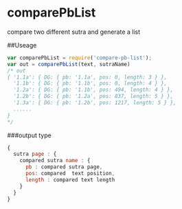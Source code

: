 # comparePbList

compare two different sutra and generate a list

##Useage

```javascript
var comparePbList = require('compare-pb-list');
var out = comparePbList(text, sutraName)
/* out
{ '1.1a': { DG: { pb: '1.1a', pos: 0, length: 3 } },
  '1.1b': { DG: { pb: '1.1b', pos: 0, length: 4 } },
  '1.2a': { DG: { pb: '1.1b', pos: 494, length: 4 } },
  '1.2b': { DG: { pb: '1.2a', pos: 837, length: 5 } },
  '1.3a': { DG: { pb: '1.2b', pos: 1217, length: 5 } },
  ......
}
*/
```
###output type
```javascript
{
  sutra page : {
    compared sutra name : {
      pb : compared sutra page,
      pos: compared  text position,
      length : compared text length 
    }
  }
}
```
